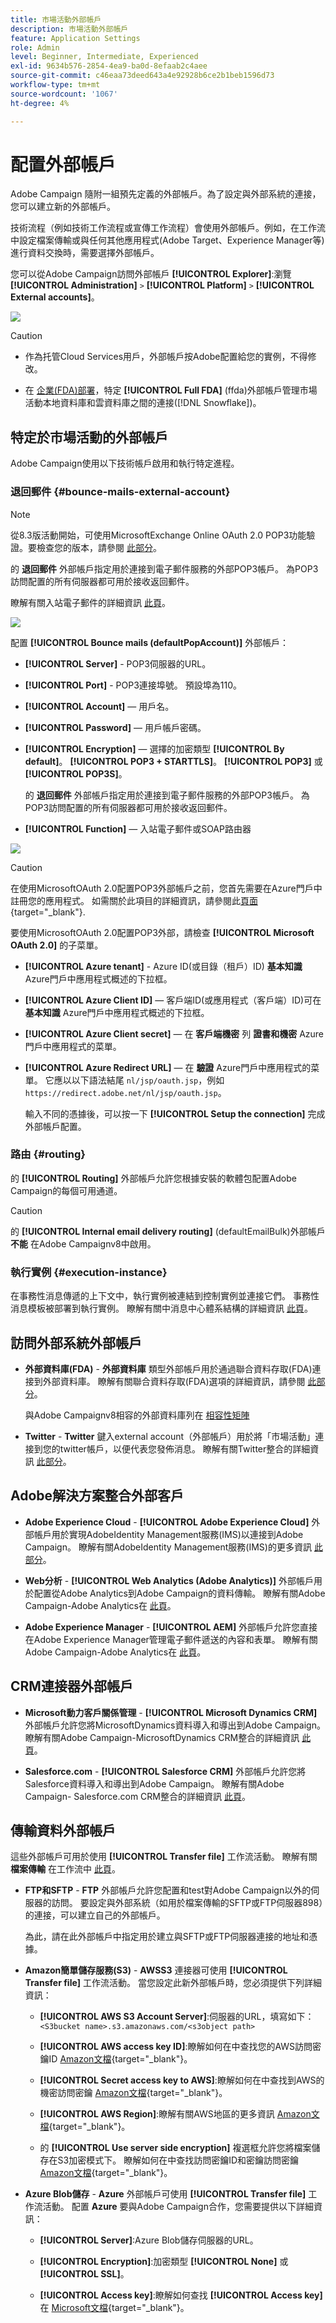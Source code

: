 ```yaml
---
title: 市場活動外部帳戶
description: 市場活動外部帳戶
feature: Application Settings
role: Admin
level: Beginner, Intermediate, Experienced
exl-id: 9634b576-2854-4ea9-ba0d-8efaab2c4aee
source-git-commit: c46eaa73deed643a4e92928b6ce2b1beb1596d73
workflow-type: tm+mt
source-wordcount: '1067'
ht-degree: 4%

---
```



# 配置外部帳戶

Adobe Campaign 隨附一組預先定義的外部帳戶。為了設定與外部系統的連接，您可以建立新的外部帳戶。

技術流程（例如技術工作流程或宣傳工作流程）會使用外部帳戶。例如，在工作流中設定檔案傳輸或與任何其他應用程式(Adobe Target、Experience Manager等)進行資料交換時，需要選擇外部帳戶。

您可以從Adobe Campaign訪問外部帳戶 **[!UICONTROL Explorer]**:瀏覽 **[!UICONTROL Administration]** `>` **[!UICONTROL Platform]** `>` **[!UICONTROL External accounts]**。

![](assets/external-accounts.png)


>[!CAUTION]
>
>* 作為托管Cloud Services用戶，外部帳戶按Adobe配置給您的實例，不得修改。
>
>* 在 [企業(FDA)部署](../architecture/enterprise-deployment.md)，特定 **[!UICONTROL Full FDA]** (ffda)外部帳戶管理市場活動本地資料庫和雲資料庫之間的連接([!DNL Snowflake])。
>


## 特定於市場活動的外部帳戶

Adobe Campaign使用以下技術帳戶啟用和執行特定進程。

### 退回郵件 {#bounce-mails-external-account}

>[!NOTE]
>
>從8.3版活動開始，可使用MicrosoftExchange Online OAuth 2.0 POP3功能驗證。要檢查您的版本，請參閱 [此部分](../start/compatibility-matrix.md#how-to-check-your-campaign-version-and-buildversion)。

的 **退回郵件** 外部帳戶指定用於連接到電子郵件服務的外部POP3帳戶。 為POP3訪問配置的所有伺服器都可用於接收返回郵件。

瞭解有關入站電子郵件的詳細資訊 [此頁](https://experienceleague.adobe.com/docs/campaign/automation/workflows/wf-activities/event-activities/inbound-emails.html)。

![](assets/bounce_external_1.png)

配置 **[!UICONTROL Bounce mails (defaultPopAccount)]** 外部帳戶：

* **[!UICONTROL Server]** - POP3伺服器的URL。

* **[!UICONTROL Port]** - POP3連接埠號。 預設埠為110。

* **[!UICONTROL Account]**  — 用戶名。

* **[!UICONTROL Password]**  — 用戶帳戶密碼。

* **[!UICONTROL Encryption]**  — 選擇的加密類型 **[!UICONTROL By default]**。 **[!UICONTROL POP3 + STARTTLS]**。 **[!UICONTROL POP3]** 或 **[!UICONTROL POP3S]**。

   的 **退回郵件** 外部帳戶指定用於連接到電子郵件服務的外部POP3帳戶。 為POP3訪問配置的所有伺服器都可用於接收返回郵件。

* **[!UICONTROL Function]**  — 入站電子郵件或SOAP路由器

![](assets/bounce_external_2.png)

>[!CAUTION]
>
>在使用MicrosoftOAuth 2.0配置POP3外部帳戶之前，您首先需要在Azure門戶中註冊您的應用程式。 如需關於此項目的詳細資訊，請參閱此[頁面](https://docs.microsoft.com/en-us/azure/active-directory/develop/quickstart-register-app){target="_blank"}.

要使用MicrosoftOAuth 2.0配置POP3外部，請檢查 **[!UICONTROL Microsoft OAuth 2.0]** 的子菜單。

* **[!UICONTROL Azure tenant]** - Azure ID(或目錄（租戶）ID) **基本知識** Azure門戶中應用程式概述的下拉框。

* **[!UICONTROL Azure Client ID]**  — 客戶端ID(或應用程式（客戶端）ID)可在 **基本知識** Azure門戶中應用程式概述的下拉框。

* **[!UICONTROL Azure Client secret]**  — 在 **客戶端機密** 列 **證書和機密** Azure門戶中應用程式的菜單。

* **[!UICONTROL Azure Redirect URL]**  — 在 **驗證** Azure門戶中應用程式的菜單。 它應以以下語法結尾 `nl/jsp/oauth.jsp`，例如 `https://redirect.adobe.net/nl/jsp/oauth.jsp`。

   輸入不同的憑據後，可以按一下 **[!UICONTROL Setup the connection]** 完成外部帳戶配置。

### 路由 {#routing}

的 **[!UICONTROL Routing]** 外部帳戶允許您根據安裝的軟體包配置Adobe Campaign的每個可用通道。

>[!CAUTION]
>
>的 **[!UICONTROL Internal email delivery routing]** (defaultEmailBulk)外部帳戶 **不能** 在Adobe Campaignv8中啟用。

### 執行實例 {#execution-instance}

在事務性消息傳遞的上下文中，執行實例被連結到控制實例並連接它們。 事務性消息模板被部署到執行實例。 瞭解有關中消息中心體系結構的詳細資訊 [此頁](../architecture/architecture.md#transac-msg-archi)。

## 訪問外部系統外部帳戶

* **外部資料庫(FDA)** - **外部資料庫** 類型外部帳戶用於通過聯合資料存取(FDA)連接到外部資料庫。 瞭解有關聯合資料存取(FDA)選項的詳細資訊，請參閱 [此部分](../connect/fda.md)。

   與Adobe Campaignv8相容的外部資料庫列在 [相容性矩陣](../start/compatibility-matrix.md)

* **Twitter** - **Twitter** 鍵入external account（外部帳戶）用於將「市場活動」連接到您的twitter帳戶，以便代表您發佈消息。 瞭解有關Twitter整合的詳細資訊 [此部分](../connect/ac-tw.md)。

## Adobe解決方案整合外部客戶

* **Adobe Experience Cloud** - **[!UICONTROL Adobe Experience Cloud]** 外部帳戶用於實現AdobeIdentity Management服務(IMS)以連接到Adobe Campaign。 瞭解有關AdobeIdentity Management服務(IMS)的更多資訊 [此部分](../start/connect.md#logon-to-ac)。

* **Web分析** - **[!UICONTROL Web Analytics (Adobe Analytics)]** 外部帳戶用於配置從Adobe Analytics到Adobe Campaign的資料傳輸。 瞭解有關Adobe Campaign-Adobe Analytics在 [此頁](../connect/ac-aa.md)。

* **Adobe Experience Manager** - **[!UICONTROL AEM]** 外部帳戶允許您直接在Adobe Experience Manager管理電子郵件遞送的內容和表單。 瞭解有關Adobe Campaign-Adobe Analytics在 [此頁](../connect/ac-aem.md)。


## CRM連接器外部帳戶

* **Microsoft動力客戶關係管理** - **[!UICONTROL Microsoft Dynamics CRM]** 外部帳戶允許您將MicrosoftDynamics資料導入和導出到Adobe Campaign。 瞭解有關Adobe Campaign-MicrosoftDynamics CRM整合的詳細資訊 [此頁](../connect/ac-ms-dyn.md)。

* **Salesforce.com** - **[!UICONTROL Salesforce CRM]** 外部帳戶允許您將Salesforce資料導入和導出到Adobe Campaign。 瞭解有關Adobe Campaign- Salesforce.com CRM整合的詳細資訊 [此頁](../connect/ac-sfdc.md)。

## 傳輸資料外部帳戶

這些外部帳戶可用於使用 **[!UICONTROL Transfer file]** 工作流活動。 瞭解有關 **檔案傳輸** 在工作流中 [此頁](https://experienceleague.adobe.com/docs/campaign/automation/workflows/wf-activities/event-activities/file-transfer.html)。

* **FTP和SFTP** - **FTP** 外部帳戶允許您配置和test對Adobe Campaign以外的伺服器的訪問。 要設定與外部系統（如用於檔案傳輸的SFTP或FTP伺服器898）的連接，可以建立自己的外部帳戶。

   為此，請在此外部帳戶中指定用於建立與SFTP或FTP伺服器連接的地址和憑據。

* **Amazon簡單儲存服務(S3)** - **AWSS3** 連接器可使用 **[!UICONTROL Transfer file]** 工作流活動。 當您設定此新外部帳戶時，您必須提供下列詳細資訊：

   * **[!UICONTROL AWS S3 Account Server]**:伺服器的URL，填寫如下：   `<S3bucket name>.s3.amazonaws.com/<s3object path>`

   * **[!UICONTROL AWS access key ID]**:瞭解如何在中查找您的AWS訪問密鑰ID [Amazon文檔](https://docs.aws.amazon.com/general/latest/gr/aws-sec-cred-types.html#access-keys-and-secret-access-keys){target="_blank"}。

   * **[!UICONTROL Secret access key to AWS]**:瞭解如何在中查找到AWS的機密訪問密鑰 [Amazon文檔](https://aws.amazon.com/fr/blogs/security/wheres-my-secret-access-key/){target="_blank"}。

   * **[!UICONTROL AWS Region]**:瞭解有關AWS地區的更多資訊 [Amazon文檔](https://aws.amazon.com/about-aws/global-infrastructure/regions_az/){target="_blank"}。

   * 的 **[!UICONTROL Use server side encryption]** 複選框允許您將檔案儲存在S3加密模式下。 瞭解如何在中查找訪問密鑰ID和密鑰訪問密鑰 [Amazon文檔](https://docs.aws.amazon.com/general/latest/gr/aws-sec-cred-types.html#access-keys-and-secret-access-keys){target="_blank"}。

* **Azure Blob儲存** - **Azure** 外部帳戶可使用 **[!UICONTROL Transfer file]** 工作流活動。 配置 **Azure** 要與Adobe Campaign合作，您需要提供以下詳細資訊：

   * **[!UICONTROL Server]**:Azure Blob儲存伺服器的URL。

   * **[!UICONTROL Encryption]**:加密類型 **[!UICONTROL None]** 或 **[!UICONTROL SSL]**。

   * **[!UICONTROL Access key]**:瞭解如何查找 **[!UICONTROL Access key]** 在 [Microsoft文檔](https://docs.microsoft.com/en-us/azure/storage/common/storage-account-keys-manage?tabs=azure-portal){target="_blank"}。
